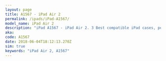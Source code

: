 ```yaml
---
layout: page
title: A1567 - iPad Air 2
permalink: /ipads/iPad-A1567/
model_name: iPad Air 2
description: "iPad A1567 - iPad Air 2. 3 Best compatible iPad cases, pens, chargers and keyboards."
aka: 
code: A1567
date: 2018-06-04T18:12:13.270Z
sim: true
keywords: "iPad Air 2, A1567"
---
```

